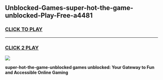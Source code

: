 
## Unblocked-Games-super-hot-the-game-unblocked-Play-Free-a4481
<h3>
<a href="https://premium76.site?title=super-hot-the-game-unblocked&ref=18A1">CLICK TO PLAY</a></h3>
<hr>

<h3>
<a href="https://premium76.site?title=super-hot-the-game-unblocked&ref=18A1">CLICK 2 PLAY</a>
  
</h3>

<a href="https://premium76.site?title=super-hot-the-game-unblocked&ref=18A1"><img src="https://clearcache.store/games.png"></a>


**super-hot-the-game-unblocked games unblocked: Your Gateway to Fun and Accessible Online Gaming**

